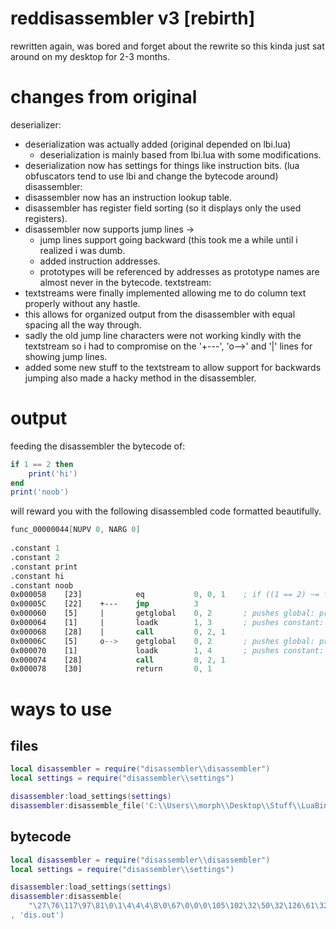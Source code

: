 # reddisassembler v3 [rebirth]
rewritten again, was bored and forget about the rewrite so this kinda just sat around on my desktop for 2-3 months.

# changes from original
deserializer:
  - deserialization was actually added (original depended on lbi.lua)
    - deserialization is mainly based from lbi.lua with some modifications.
  - deserialization now has settings for things like instruction bits. (lua obfuscators tend to use lbi and change the bytecode around)
disassembler:
  - disassembler now has an instruction lookup table.
  - disassembler has register field sorting (so it displays only the used registers).
  - disassembler now supports jump lines ->
    - jump lines support going backward (this took me a while until i realized i was dumb.
    - added instruction addresses. 
    - prototypes will be referenced by addresses as prototype names are almost never in the bytecode.
textstream:
  - textstreams were finally implemented allowing me to do column text properly without any hastle.
  - this allows for organized output from the disassembler with equal spacing all the way through.
  - sadly the old jump line characters were not working kindly with the textstream so i had to compromise on the
    '+---', 'o-->' and '|' lines for showing jump lines.
  - added some new stuff to the textstream to allow support for backwards jumping also made a hacky method in the
    disassembler.
    
# output
feeding the disassembler the bytecode of:
```lua
if 1 == 2 then
	print('hi')
end
print('noob')
```
will reward you with the following disassembled code formatted beautifully.
```asm
func_00000044[NUPV 0, NARG 0]    
                
.constant 1     
.constant 2     
.constant print 
.constant hi    
.constant noob  
0x000058    [23]            eq           0, 0, 1    ; if ((1 == 2) ~= false) PC++             
0x00005C    [22]    +---    jmp          3                                                    
0x000060    [5]     |       getglobal    0, 2       ; pushes global: print onto the stack     
0x000064    [1]     |       loadk        1, 3       ; pushes constant: hi onto the stack      
0x000068    [28]    |       call         0, 2, 1                                              
0x00006C    [5]     o-->    getglobal    0, 2       ; pushes global: print onto the stack     
0x000070    [1]             loadk        1, 4       ; pushes constant: noob onto the stack    
0x000074    [28]            call         0, 2, 1                                              
0x000078    [30]            return       0, 1                                                 
```

# ways to use
## files
```lua
local disassembler = require("disassembler\\disassembler")
local settings = require("disassembler\\settings")

disassembler:load_settings(settings)
disassembler:disassemble_file('C:\\Users\\morph\\Desktop\\Stuff\\LuaBinaries\\luac.out', 'dis.out')
```
## bytecode
```lua
local disassembler = require("disassembler\\disassembler")
local settings = require("disassembler\\settings")

disassembler:load_settings(settings)
disassembler:disassemble(
    "\27\76\117\97\81\0\1\4\4\4\8\0\67\0\0\0\105\102\32\50\32\126\61\32\49\32\116\104\101\110\32\10\32\32\112\114\105\110\116\40\39\104\105\39\41\10\101\108\115\101\10\32\32\112\114\105\110\116\40\39\121\111\117\32\97\114\101\32\115\111\32\99\111\111\108\39\41\10\101\110\100\10\0\0\0\0\0\0\0\0\0\0\0\2\2\10\0\0\0\87\64\64\128\22\192\0\128\5\128\0\0\65\192\0\0\28\64\0\1\22\128\0\128\5\128\0\0\65\0\1\0\28\64\0\1\30\0\128\0\5\0\0\0\3\0\0\0\0\0\0\0\64\3\0\0\0\0\0\0\240\63\4\6\0\0\0\112\114\105\110\116\0\4\3\0\0\0\104\105\0\4\16\0\0\0\121\111\117\32\97\114\101\32\115\111\32\99\111\111\108\0\0\0\0\0\10\0\0\0\1\0\0\0\1\0\0\0\2\0\0\0\2\0\0\0\2\0\0\0\2\0\0\0\4\0\0\0\4\0\0\0\4\0\0\0\5\0\0\0\0\0\0\0\0\0\0\0"
, 'dis.out')
```
